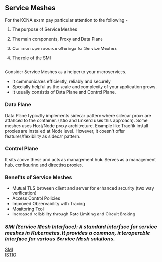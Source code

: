 ## Service Meshes 

For the KCNA exam pay particular attention to the following -

1. The purpose of Service Meshes

2. The main components, Proxy and Data Plane

3. Common open source offerings for Service Meshes

4. The role of the SMI

##

Consider Service Meshes as a helper to your microservices. 
- It communicates efficiently, reliably and securely
- Specially helpful as the scale and complexity of your application grows. 
- It usually consistis of Data Plane and Control Plane.

### Data Plane
Data Plane typically implements sidecar pattern where sidecar proxy are attahced to the container. (Istio and Linkerd uses this approach).
Some meshes uses Host/Node proxy architecture. Example like Traefik install proxies are installed at Node level. However, it doesn't offer features/flexibility as sidecar pattern.  

### Control Plane
It sits above these and acts as management hub. Serves as a management hub, configuring and directing proxies. 

### Benefits of Service Meshes
- Mutual TLS between client and server  for enhanced security (two way verification)
- Access Control Policies 
- Improved Observability with Tracing
- Monitoring Tool
- Increased reliability through Rate Limiting and Circuit Braking

### _SMI (Service Mesh Interface): A standard interface for service meshes in Kubernetes. It provides a common, interoperable interface for various Service Mesh solutions._ 


[SMI](https://smi-spec.io/) <br>
[ISTIO](https://istio.io/)
